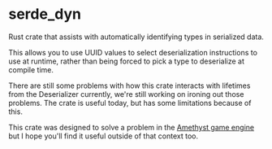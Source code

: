# serde_dyn
Rust crate that assists with automatically identifying types in serialized data.

This allows you to use UUID values to select deserialization instructions to use at runtime,
rather than being forced to pick a type to deserialize at compile time.

There are still some problems with how this crate interacts with lifetimes from the Deserializer
currently, we're still working on ironing out those problems.  The crate is useful today, but
has some limitations because of this.

This crate was designed to solve a problem in the [Amethyst game engine](https://amethyst.rs)
but I hope you'll find it useful outside of that context too.
